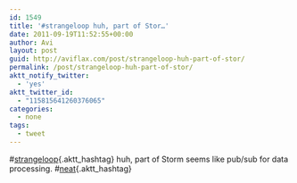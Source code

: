 ```yaml
---
id: 1549
title: '#strangeloop huh, part of Stor…'
date: 2011-09-19T11:52:55+00:00
author: Avi
layout: post
guid: http://aviflax.com/post/strangeloop-huh-part-of-stor/
permalink: /post/strangeloop-huh-part-of-stor/
aktt_notify_twitter:
  - 'yes'
aktt_twitter_id:
  - "115815641260376065"
categories:
  - none
tags:
  - tweet
---
```

#[strangeloop](http://search.twitter.com/search?q=%23strangeloop){.aktt_hashtag} huh, part of Storm seems like pub/sub for data processing. #[neat](http://search.twitter.com/search?q=%23neat){.aktt_hashtag}